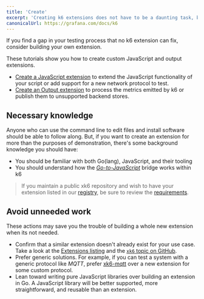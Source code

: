 ```yaml
---
title: 'Create'
excerpt: 'Creating k6 extensions does not have to be a daunting task, but there are some prerequisites to succeed.'
canonicalUrl: https://grafana.com/docs/k6
---
```


If you find a gap in your testing process that no k6 extension can fix,
consider building your own extension.

These tutorials show you how to create custom JavaScript and output extensions.

* [Create a JavaScript extension](/extensions/get-started/create/javascript-extensions/)
to extend the JavaScript functionality of your script or add support for a new network protocol to test.
* [Create an Output extension](/extensions/get-started/create/output-extensions/)
to process the metrics emitted by k6 or publish them to unsupported backend stores.

## Necessary knowledge

Anyone who can use the command line to edit files and install software should be able to follow along.
But, if you want to create an extension for more than the purposes of demonstration,
there's some background knowledge you should have:

* You should be familiar with both Go(lang), JavaScript, and their tooling
* You should understand how the [_Go-to-JavaScript_](/extensions/explanations/go-js-bridge/) bridge works within k6


<Blockquote mod="note" title="">

If you maintain a public xk6 repository and wish to have your extension listed in our [registry](/extensions/get-started/explore/), 
be sure to review the [requirements](/extensions/explanations/about-the-extensions-registry#registry-requirements).

</Blockquote>

## Avoid unneeded work

These actions may save you the trouble of building a whole new extension when its not needed.

- Confirm that a similar extension doesn't already exist for your use case. Take a look at
the [Extensions listing](/extensions/get-started/explore) and the [`xk6` topic on GitHub](https://github.com/topics/xk6).
- Prefer generic solutions. For example, if you can test a system with a generic protocol like _MQTT_, prefer
[xk6-mqtt](https://github.com/pmalhaire/xk6-mqtt) over a new extension for some custom protocol.
- Lean toward writing pure JavaScript libraries over building an extension in Go.
A JavaScript library will be better supported, more straightforward, and reusable than an extension.

